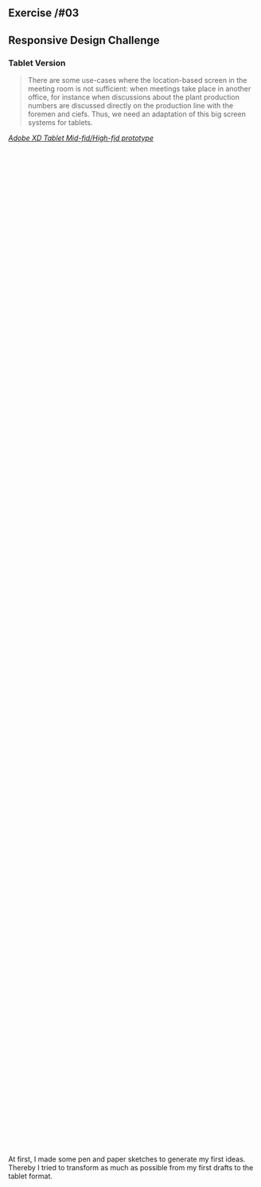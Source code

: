 ## Exercise /#03
## Responsive Design Challenge


### Tablet Version

> There are some use-cases where the location-based screen in the meeting room is not sufficient: when meetings take place in another office, for instance when discussions about the plant production numbers are discussed directly on the production line with the foremen and ciefs. Thus, we need an adaptation of this big screen systems for tablets.


[*Adobe XD Tablet Mid-fid/High-fid prototype*](https://xd.adobe.com/view/ed568414-a60c-498c-a84f-d81c6fc47486-b805/)

<style>
.pic {
  height: 50vh;
  background-image: url("assets/Tablet_mockup.png");
  background-size: contain;
  background-repeat: no-repeat;
  background-position: center;
  margin-bottom: 20px;
}
</style>
  <div class="pic"></div>

At first, I made some pen and paper sketches to generate my first ideas. 
Thereby I tried to transform as much as possible from my first drafts to the tablet format. 

<style>
.pic {
  height: 50vh;
  background-image: url("assets/responsive_scribble_Tablet.png");
  background-size: contain;
  background-repeat: no-repeat;
  background-position: center;
  margin-bottom: 20px;
}
</style>
  <div class="pic"></div>

In principle, the tablet should have the same content as the large screen in its functions. I have added another dashboard view for easier usability and readability. Now you can choose between the graphics and boxes. 
The displayed information is still available on the tablet. I made sure that the graphics are displayed as large as possible. The boxes show the respective actual state of the individual values in whole numbers and the improvement or deterioration compared to the previous day. The most important information can now be viewed at a glance.
For a better overview of the individual plants, they are displayed in the diagram view, each one individually as line diagrams. Again, all at once or only selected plants can be viewed. 
For a more detailed view, you can select the relevant plant. Then all four values appear as single graphics. Also in this view, the number of displayed values can be changed.


### Smartwatch Version

> Last week we presented the big screen systems to our Vice President and Senior Directors. We came up with the idea to run this system on our smartwatches. You know, this would be a great activity in our digital transformation to promote our company. We need a proof of concept for the upcoming fair presentation next summer.

[*Adobe XD Smartwatch Mid-fid/High-fid prototype*](https://xd.adobe.com/view/2defd343-4e31-4c40-98d1-87ebf83a927f-78bc/)


